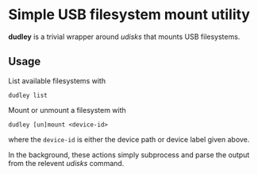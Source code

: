 # Simple USB filesystem mount utility

**dudley** is a trivial wrapper around _udisks_ that mounts USB filesystems.


## Usage

List available filesystems with

    dudley list

Mount or unmount a filesystem with

    dudley [un]mount <device-id>

where the `device-id` is either the device path or device label given above.

In the background, these actions simply subprocess and parse the output from the
relevent _udisks_ command.

